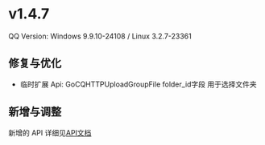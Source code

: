 # v1.4.7

QQ Version: Windows 9.9.10-24108 / Linux 3.2.7-23361

## 修复与优化
* 临时扩展 Api: GoCQHTTPUploadGroupFile folder_id字段 用于选择文件夹

## 新增与调整


新增的 API 详细见[API文档](https://napneko.github.io/zh-CN/develop/extends_api)